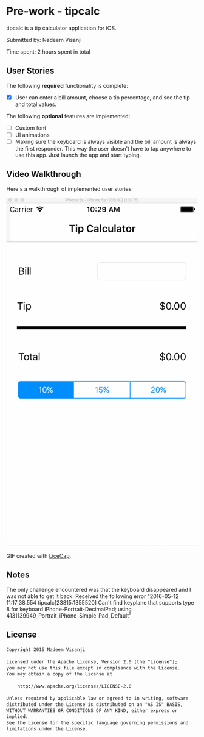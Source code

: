 # Pre-work - tipcalc

tipcalc is a tip calculator application for iOS.

Submitted by: Nadeem Visanji

Time spent: 2 hours spent in total

## User Stories

The following **required** functionality is complete:
* [X] User can enter a bill amount, choose a tip percentage, and see the tip and total values.

The following **optional** features are implemented:
* [ ] Custom font
* [ ] UI animations
* [ ] Making sure the keyboard is always visible and the bill amount is always the first responder. This way the user doesn't have to tap anywhere to use this app. Just launch the app and start typing.

## Video Walkthrough 

Here's a walkthrough of implemented user stories: 

![tipcalc gif](prework_tipcalc.gif)

GIF created with [LiceCap](http://www.cockos.com/licecap/).

## Notes

The only challenge encountered was that the keyboard disappeared and I was not able to get it back. Received the following error "2016-05-12 11:17:38.554 tipcalc[23815:1355520] Can't find keyplane that supports type 8 for keyboard iPhone-Portrait-DecimalPad; using 4131139949_Portrait_iPhone-Simple-Pad_Default"

## License

    Copyright 2016 Nadeem Visanji

    Licensed under the Apache License, Version 2.0 (the "License");
    you may not use this file except in compliance with the License.
    You may obtain a copy of the License at

        http://www.apache.org/licenses/LICENSE-2.0

    Unless required by applicable law or agreed to in writing, software
    distributed under the License is distributed on an "AS IS" BASIS,
    WITHOUT WARRANTIES OR CONDITIONS OF ANY KIND, either express or implied.
    See the License for the specific language governing permissions and
    limitations under the License.
